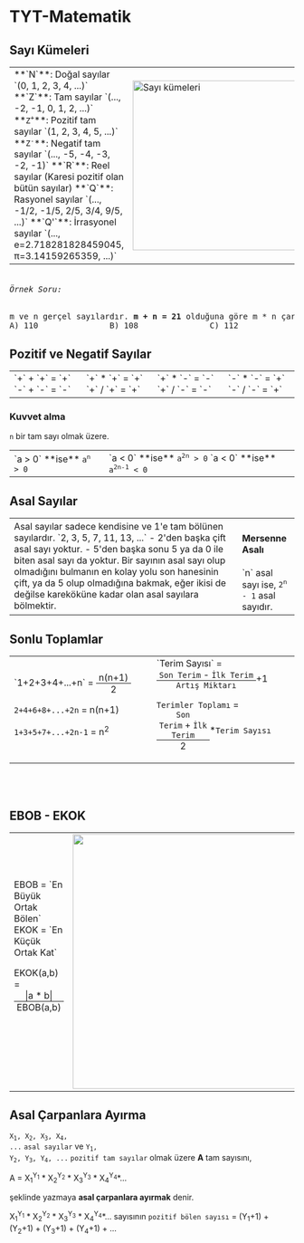 <style>
table.ncol {
    background: transparent !important;
    border: 0px !important;
    width: 100% !important;
}
.col {
    background: transparent !important;
    border: 0px !important;
}


span.frac {
  display: inline-block;
  text-align: center;
  vertical-align: middle;
}
span.frac > sup, span.frac > sub {
  display: block;
  font: inherit;
  padding: 0 0.3em;
}
span.frac > sup {border-bottom: 0.08em solid;}
span.frac > span {display: none;}
</style>

# TYT-Matematik
## Sayı Kümeleri

<table class="ncol" markdown=1 class=col>
<td markdown=1 class=col>**`N`**: Doğal sayılar `(0, 1, 2, 3, 4, ...)`
**`Z`**: Tam sayılar `(..., -2, -1, 0, 1, 2, ...)`
**<code markdown=1>Z<sup>+</sup></code>**: Pozitif tam sayılar `(1, 2, 3, 4, 5, ...)`
**<code markdown=1>Z<sup>-</sup></code>**: Negatif tam sayılar `(..., -5, -4, -3, -2, -1)`
**`R`**: Reel sayılar (Karesi pozitif olan bütün sayılar)
**`Q`**: Rasyonel sayılar `(..., -1/2, -1/5, 2/5, 3/4, 9/5, ...)`
**`Q'`**: İrrasyonel sayılar `(..., e=2.718281828459045, π=3.14159265359, ...)`
</td>
<td markdown=1 class=col><img width="300" src="https://matematikproje.files.wordpress.com/2017/03/sayi-kumeleri1.jpg?w=640" alt="Sayı kümeleri">
</td>
</table>

<pre markdown=1><h6>Örnek Soru:</h6>m ve n gerçel sayılardır. <b>m + n = 21</b> olduğuna göre m * n çarpımı en yüksek kaç olur?
<div align=left>A) 110&nbsp;&nbsp;&nbsp;&nbsp;&nbsp;&nbsp;&nbsp;&nbsp;&nbsp;&nbsp;&nbsp;&nbsp;&nbsp;&nbsp;&nbsp;B) 108&nbsp;&nbsp;&nbsp;&nbsp;&nbsp;&nbsp;&nbsp;&nbsp;&nbsp;&nbsp;&nbsp;&nbsp;&nbsp;&nbsp;&nbsp;C) 112&nbsp;&nbsp;&nbsp;&nbsp;&nbsp;&nbsp;&nbsp;&nbsp;&nbsp;&nbsp;&nbsp;&nbsp;&nbsp;&nbsp;&nbsp;<b>D) 225/4</b>&nbsp;&nbsp;&nbsp;&nbsp;&nbsp;&nbsp;&nbsp;&nbsp;&nbsp;&nbsp;&nbsp;&nbsp;&nbsp;&nbsp;&nbsp;E) 441/2</div></pre>

## Pozitif ve Negatif Sayılar
<table class="ncol" markdown=1>
<td markdown=1 class=col>`+` + `+` = `+`
`-` + `-` = `-`
</td>
<td markdown=1 class=col>`+` * `+` = `+`
`+` / `+` = `+`
</td>
<td markdown=1 class=col>`+` * `-` = `-`
`+` / `-` = `-`
</td>
<td markdown=1 class=col>`-` * `-` = `+`
`-` / `-` = `+`
</td>
</table>

### Kuvvet alma
`n` bir tam sayı olmak üzere.
<table class="ncol" markdown=1>
<td markdown=1 class=col>`a > 0` **ise** <code>a<sup>n</sup> > 0</code>
</td>
<td markdown=1 class=col>`a < 0` **ise** <code>a<sup>2n</sup> > 0</code>
`a < 0` **ise** <code>a<sup>2n-1</sup> < 0</code>
</td>
</table>

## Asal Sayılar
<table class=ncol markdown=1>
<td class=col markdown=1>Asal sayılar sadece kendisine ve 1'e tam bölünen sayılardır.
`2, 3, 5, 7, 11, 13, ...`
- 2'den başka çift asal sayı yoktur.
- 5'den başka sonu 5 ya da 0 ile biten asal sayı da yoktur.
Bir sayının asal sayı olup olmadığını bulmanın en kolay yolu son hanesinin çift, ya da 5 olup olmadığına bakmak, eğer ikisi de değilse kareköküne kadar olan asal sayılara bölmektir.
</td>
<td class=col markdown=1 style="width: 20%;"><h4>Mersenne Asalı</h4>`n` asal sayı ise,
<code markdown=1>2<sup>n</sup> - 1</code> asal sayıdır.
</td>
</table>

## Sonlu Toplamlar
<table class=ncol markdown=1>
<td aclass=col markdown=1>`1+2+3+4+...+n` = <span class="frac"><sup>n(n+1)</sup><span>&frasl;</span><sub>2</sub></span>

`2+4+6+8+...+2n` = n(n+1)

`1+3+5+7+...+2n-1` = n<sup>2</sup>
</td>
<td aclass=col markdown=1 width=50%>
`Terim Sayısı` = <span class="frac"><sup><code>Son Terim</code> - <code>İlk Terim</code></sup><span>&frasl;</span><sub><code>Artış Miktarı</code></sub></span>+1

`Terimler Toplamı` = <span class="frac"><sup><code>Son Terim</code> + <code>İlk Terim</code></sup><span>&frasl;</span><sub>2</sub></span>*`Terim Sayısı`
</td>
</table>

<br><br>

## EBOB - EKOK
<table class=ncol markdown=1><td padding-top=0px class=col markdown=1>EBOB = `En Büyük Ortak Bölen`
EKOK = `En Küçük Ortak Kat`


EKOK(a,b) = <span class="frac"><sup>|a * b|</sup><span>&frasl;</span><sub>EBOB(a,b)</sub></span>
<br><br><br>

</td>
<td class=col markdown=1 width=45%><div class=crop><img width=450px src="https://gcdnb.pbrd.co/images/RUjH3FIvFXKS.png?o=1">
</div>
</td>
</table>

## Asal Çarpanlara Ayırma
<code>X<sub>1</sub>, X<sub>2</sub>, X<sub>3</sub>, X<sub>4</sub>, ...</code> `asal sayılar` ve <code>Y<sub>1</sub>, Y<sub>2</sub>, Y<sub>3</sub>, Y<sub>4</sub>, ...</code> `pozitif tam sayılar` olmak üzere **A** tam sayısını,

A = X<sub>1</sub><sup>Y<sub>1</sub></sup> * X<sub>2</sub><sup>Y<sub>2</sub></sup> * X<sub>3</sub><sup>Y<sub>3</sub></sup> * X<sub>4</sub><sup>Y<sub>4</sub></sup>*...

şeklinde yazmaya **asal çarpanlara ayırmak** denir.

X<sub>1</sub><sup>Y<sub>1</sub></sup> * X<sub>2</sub><sup>Y<sub>2</sub></sup> * X<sub>3</sub><sup>Y<sub>3</sub></sup> * X<sub>4</sub><sup>Y<sub>4</sub></sup>*... sayısının `pozitif bölen sayısı` = (Y<sub>1</sub>+1) + (Y<sub>2</sub>+1) + (Y<sub>3</sub>+1) + (Y<sub>4</sub>+1) + ...